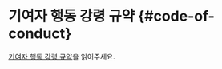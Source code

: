 # 기여자 행동 강령 규약 {#code-of-conduct}

[기여자 행동 강령 규약](https://github.com/lumirlumir/.github/blob/main/CODE_OF_CONDUCT_KO.md#%EA%B8%B0%EC%97%AC%EC%9E%90-%ED%96%89%EB%8F%99-%EA%B0%95%EB%A0%B9-%EA%B7%9C%EC%95%BD)을 읽어주세요.
